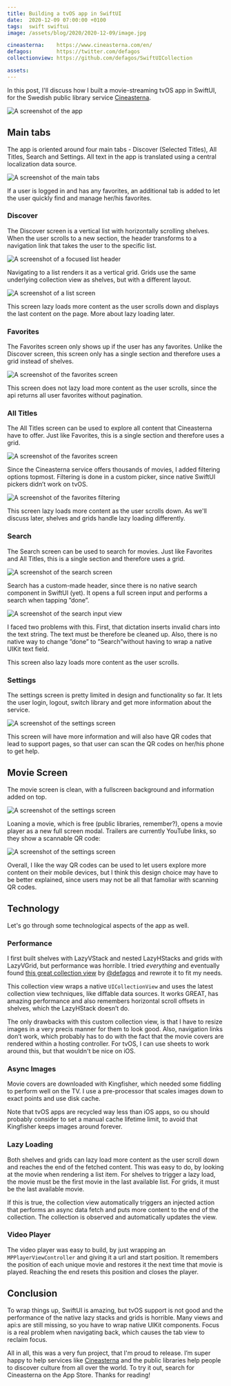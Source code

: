 ```yaml
---
title: Building a tvOS app in SwiftUI
date:  2020-12-09 07:00:00 +0100
tags:  swift swiftui
image: /assets/blog/2020/2020-12-09/image.jpg

cineasterna:    https://www.cineasterna.com/en/
defagos:        https://twitter.com/defagos
collectionview: https://github.com/defagos/SwiftUICollection

assets: 
---
```


In this post, I'll discuss how I built a movie-streaming tvOS app in SwiftUI, for the Swedish public library service [Cineasterna]({{page.cineasterna}}). 

![A screenshot of the app](/assets/blog/2020/2020-12-09/image.jpg)


## Main tabs

The app is oriented around four main tabs - Discover (Selected Titles), All Titles, Search and Settings. All text in the app is translated using a central localization data source.

![A screenshot of the main tabs](/assets/blog/2020/2020-12-09/tabs.jpg)

If a user is logged in and has any favorites, an additional tab is added to let the user quickly find and manage her/his favorites.


### Discover

The Discover screen is a vertical list with horizontally scrolling shelves. When the user scrolls to a new section, the header transforms to a navigation link that takes the user to the specific list. 

![A screenshot of a focused list header](/assets/blog/2020/2020-12-09/headers.jpg)

Navigating to a list renders it as a vertical grid. Grids use the same underlying collection view as shelves, but with a different layout.

![A screenshot of a list screen](/assets/blog/2020/2020-12-09/list-screen.jpg)

This screen lazy loads more content as the user scrolls down and displays the last content on the page. More about lazy loading later.


### Favorites

The Favorites screen only shows up if the user has any favorites. Unlike the Discover screen, this screen only has a single section and therefore uses a grid instead of shelves.

![A screenshot of the favorites screen](/assets/blog/2020/2020-12-09/favorites.jpg)

This screen does not lazy load more content as the user scrolls, since the api returns all user favorites without pagination.


### All Titles

The All Titles screen can be used to explore all content that Cineasterna have to offer. Just like Favorites, this is a single section and therefore uses a grid.

![A screenshot of the favorites screen](/assets/blog/2020/2020-12-09/all-movies.jpg)

Since the Cineasterna service offers thousands of movies, I added filtering options topmost. Filtering is done in a custom picker, since native SwiftUI pickers didn’t work on tvOS.

![A screenshot of the favorites filtering](/assets/blog/2020/2020-12-09/all-movies-filter.jpg)

This screen lazy loads more content as the user scrolls down. As we'll discuss later, shelves and grids handle lazy loading differently.


### Search

The Search screen can be used to search for movies. Just like Favorites and All Titles, this is a single section and therefore uses a grid.

![A screenshot of the search screen](/assets/blog/2020/2020-12-09/search.jpg)

Search has a custom-made header, since there is no native search component in SwiftUI (yet). It opens a full screen input and performs a search when tapping ”done”.

![A screenshot of the search input view](/assets/blog/2020/2020-12-09/search-input.jpg)

I faced two problems with this. First, that dictation inserts invalid chars into the text string. The text must be therefore be cleaned up. Also, there is no native way to change ”done” to ”Search”without having to wrap a native UIKit text field.

This screen also lazy loads more content as the user scrolls.


### Settings

The settings screen is pretty limited in design and functionality so far. It lets the user login, logout, switch library and get more information about the service. 

![A screenshot of the settings screen](/assets/blog/2020/2020-12-09/settings.jpg)

This screen will have more information and will also have QR codes that lead to support pages, so that user can scan the QR codes on her/his phone to get help.


## Movie Screen

The movie screen is clean, with a fullscreen background and information added on top. 

![A screenshot of the settings screen](/assets/blog/2020/2020-12-09/movie.jpg)

Loaning a movie, which is free (public libraries, remember?), opens a movie player as a new full screen modal. Trailers are currently YouTube links, so they show a scannable QR code:

![A screenshot of the settings screen](/assets/blog/2020/2020-12-09/movie-qr.jpg)

Overall, I like the way QR codes can be used to let users explore more content on their mobile devices, but I think this design choice may have to be better explained, since users may not be all that famoliar with scanning QR codes.


## Technology

Let's go through some technological aspects of the app as well.


### Performance

I first built shelves with LazyVStack and nested LazyHStacks and grids with LazyVGrid, but performance was horrible. I tried *everything* and eventually found [this great collection view]({{page.collectionview}}) by [@defagos]({{page.defagos}}) and rewrote it to fit my needs.

This collection view wraps a native `UICollectionView` and uses the latest collection view techniques, like diffable data sources. It works GREAT, has amazing performance and also remembers horizontal scroll offsets in shelves, which the LazyHStack doesn’t do.

The only drawbacks with this custom collection view, is that I have to resize images in a very precis manner for them to look good. Also, navigation links don’t work, which probably has to do with the fact that the movie covers are rendered within a hosting controller. For tvOS, I can use sheets to work around this, but that wouldn't be nice on iOS.


### Async Images

Movie covers are downloaded with Kingfisher, which needed some fiddling to perform well on the TV. I use a pre-processor that scales images down to exact points and use disk cache.

Note that tvOS apps are recycled way less than iOS apps, so ou should probably consider to set a manual cache lifetime limit, to avoid that Kingfisher keeps images around forever.


### Lazy Loading

Both shelves and grids can lazy load more content as the user scroll down and reaches the end of the fetched content. This was easy to do, by looking at the movie when rendering a list item. For shelves to trigger a lazy load, the movie must be the first movie in the last available list. For grids, it must be the last available movie. 

If this is true, the collection view automatically triggers an injected action that performs an async data fetch and puts more content to the end of the collection. The collection is observed and automatically updates the view.


### Video Player

The video player was easy to build, by just wrapping an `MPPlayerViewController` and giving it a url and start position. It remembers the position of each unique movie and restores it the next time that movie is played. Reaching the end resets this position and closes the player.



## Conclusion

To wrap things up, SwiftUI is amazing, but tvOS support is not good and the performance of the native lazy stacks and grids is horrible. Many views and api:s are still missing, so you have to wrap native UIKit components. Focus is a real problem when navigating back, which causes the tab view to reclaim focus.

All in all, this was a very fun project, that I'm proud to release. I’m super happy to help services like [Cineasterna]({{page.cineasterna}}) and the public libraries help people to discover culture from all over the world. To try it out, search for Cineasterna on the App Store. Thanks for reading!




